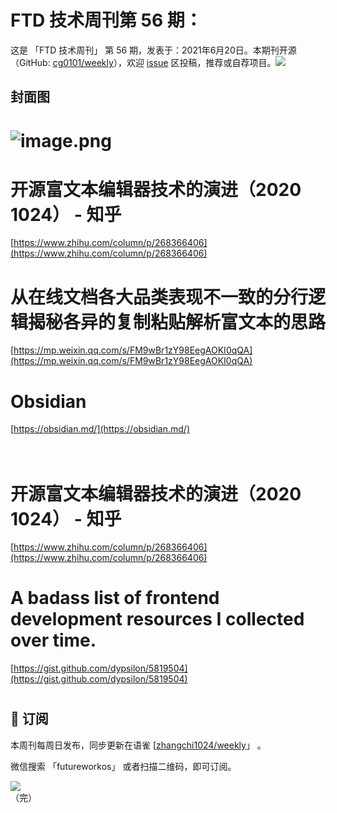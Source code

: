 # FTD 技术周刊第 56 期：
这是 「FTD 技术周刊」 第 56 期，发表于：2021年6月20日。本期刊开源（GitHub: [cg0101/weekly](https://github.com/cg0101/weekly)），欢迎 [issue](https://github.com/cg0101/weekly/issues) 区投稿，推荐或自荐项目。![](https://visitor-badge.glitch.me/badge?page_id=cg0101.weekly) <a href="https://www.linkedin.com/in/%E9%A9%B0-%E5%BC%A0-60669710a/">
        </a>
## 封面图


# ![image.png](https://cdn.nlark.com/yuque/0/2020/png/132503/1605580687142-d2268183-6f8b-4b3f-b422-7d9c953ebf12.png#height=720&id=lry0w&margin=%5Bobject%20Object%5D&name=image.png&originHeight=720&originWidth=1080&originalType=binary&size=1152850&status=done&style=none&width=1080)
# 开源富文本编辑器技术的演进（2020 1024） - 知乎
[https://www.zhihu.com/column/p/268366406](https://www.zhihu.com/column/p/268366406)<br />

# 从在线文档各大品类表现不一致的分行逻辑揭秘各异的复制粘贴解析富文本的思路
[https://mp.weixin.qq.com/s/FM9wBr1zY98EegAOKI0qQA](https://mp.weixin.qq.com/s/FM9wBr1zY98EegAOKI0qQA)<br />

# Obsidian
[https://obsidian.md/](https://obsidian.md/)<br />
<br />
<br />

# 开源富文本编辑器技术的演进（2020 1024） - 知乎
[https://www.zhihu.com/column/p/268366406](https://www.zhihu.com/column/p/268366406)<br />

# A badass list of frontend development resources I collected over time.
[https://gist.github.com/dypsilon/5819504](https://gist.github.com/dypsilon/5819504)
# 



## 📅 订阅
本周刊每周日发布，同步更新在语雀 [[zhangchi1024/weekly](https://www.yuque.com/zhangchi1024/weekly)」 。


微信搜索 「futureworkos」 或者扫描二维码，即可订阅。
<div align="left"> <img src="https://cdn.nlark.com/yuque/0/2021/jpeg/132503/1640750963398-e8538e9e-6b96-46f7-abff-c93b56bdd377.jpeg?x-oss-process=image%2Fwatermark%2Ctype_d3F5LW1pY3JvaGVp%2Csize_36%2Ctext_5byg6amw%2Ccolor_FFFFFF%2Cshadow_50%2Ct_80%2Cg_se%2Cx_10%2Cy_10%2Fresize%2Cw_426%2Climit_0" ></div>
    （完）